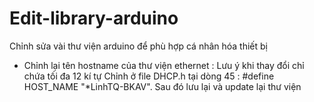 # Edit-library-arduino
Chỉnh sửa vài thư viện arduino để phù hợp cá nhân hóa thiết bị
- Chỉnh lại tên hostname của thư viện ethernet : Lưu ý khi thay đổi chỉ chứa tối đa 12 kí tự
  Chỉnh ở file DHCP.h tại dòng 45 : #define HOST_NAME "*LinhTQ-BKAV". Sau đó lưu lại và update lại thư viện
